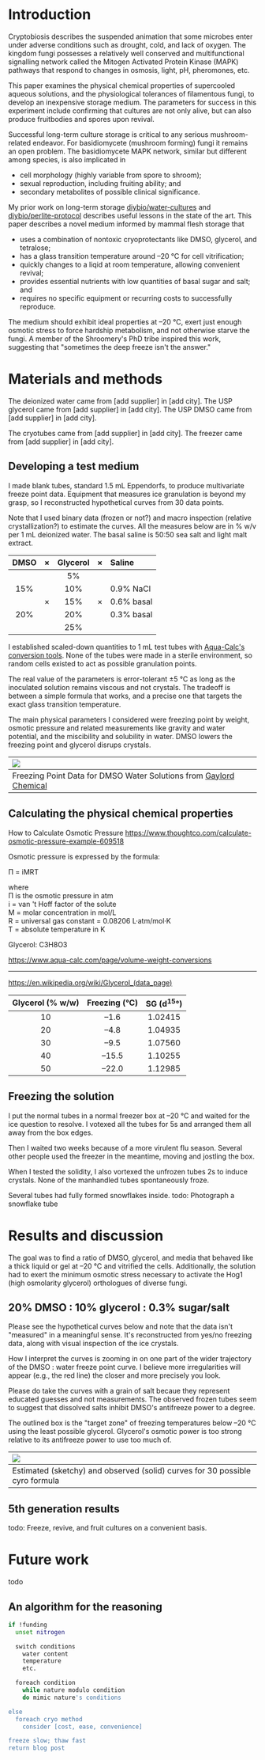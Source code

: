 # Introduction

Cryptobiosis describes the suspended animation that some microbes enter under adverse conditions such as drought, cold, and lack of oxygen.
The kingdom fungi possesses a relatively well conserved and multifunctional signalling network called the Mitogen Activated Protein Kinase (MAPK) pathways that respond to changes in osmosis, light, pH, pheromones, etc.

This paper examines the physical chemical properties of supercooled aqueous solutions, and the physiological tolerances of filamentous fungi, to develop an inexpensive storage medium.
The parameters for success in this experiment include confirming that cultures are not only alive, but can also produce fruitbodies and spores upon revival.

Successful long-term culture storage is critical to any serious mushroom-related endeavor.
For basidiomycete (mushroom forming) fungi it remains an open problem.
The basidiomycete MAPK network, similar but different among species, is also implicated in
- cell morphology (highly variable from spore to shroom);
- sexual reproduction, including fruiting ability; and
- secondary metabolites of possible clinical significance.

My prior work on long-term storage
[diybio/water-cultures](https://pjc.is/diybio/water-cultures) and [diybio/perlite-protocol](https://pjc.is/diybio/perlite-protocol)
describes useful lessons in the state of the art.
This paper describes a novel medium informed by mammal flesh storage that
- uses a combination of nontoxic cryoprotectants like DMSO, glycerol, and tetralose;
- has a glass transition temperature around –20 °C for cell vitrification;
- quickly changes to a liqid at room temperature, allowing convenient revival;
- provides essential nutrients with low quantities of basal sugar and salt; and
- requires no specific equipment or recurring costs to successfully reproduce.

The medium should exhibit ideal properties at –20 °C, exert just enough osmotic stress to force hardship metabolism, and not otherwise starve the fungi.
A member of the Shroomery's PhD tribe inspired this work, suggesting that "sometimes the deep freeze isn't the answer."


# Materials and methods

The deionized water came from [add supplier] in [add city].
The USP glycerol came from [add supplier] in [add city].
The USP DMSO came from [add supplier] in [add city].

The cryotubes came from [add supplier] in [add city].
The freezer came from [add supplier] in [add city].


## Developing a test medium

I made blank tubes, standard 1.5 mL Eppendorfs, to produce multivariate freeze point data.
Equipment that measures ice granulation is beyond my grasp, so I reconstructed hypothetical curves from 30 data points.

Note that I used binary data (frozen or not?) and macro inspection (relative crystallization?) to estimate the curves.
All the measures below are in % w/v per 1 mL deionized water.
The basal saline is 50:50 sea salt and light malt extract.

| DMSO	| ×	| Glycerol	| ×	| Saline	|
| :--:	| :--:	| :--:		| :--:	| :--		|
|	|	| 5%		|	|		|
| 15%	|	| 10%		|	| 0.9% NaCl	|
|	| ×	| 15%		| ×	| 0.6% basal	|
| 20%	|	| 20%		|	| 0.3% basal	|
|	|	| 25%		|	|		|

I established scaled-down quantities to 1 mL test tubes with [Aqua-Calc's conversion tools](https://www.aqua-calc.com/calculate/weight-to-volume).
None of the tubes were made in a sterile environment, so random cells existed to act as possible granulation points.

The real value of the parameters is error-tolerant ±5 °C as long as the inoculated solution remains viscous and not crystals.
The tradeoff is between a simple formula that works, and a precise one that targets the exact glass transition temperature.

The main physical parameters I considered were freezing point by weight, osmotic pressure and related measurements like gravity and water potential, and the miscibility and solubility in water.
DMSO lowers the freezing point and glycerol disrups crystals.


| ![](DMSO.water.freezing.jpg)	|
| :--				|
| Freezing Point Data for DMSO Water Solutions from [Gaylord Chemical](https://www.gaylordchemical.com/literature/dmso-physical-properties/) |


## Calculating the physical chemical properties

How to Calculate Osmotic Pressure
https://www.thoughtco.com/calculate-osmotic-pressure-example-609518

Osmotic pressure is expressed by the formula:

Π = iMRT

where<br />
Π is the osmotic pressure in atm<br />
i = van 't Hoff factor of the solute<br />
M = molar concentration in mol/L<br />
R = universal gas constant = 0.08206 L·atm/mol·K<br />
T = absolute temperature in K

Glycerol: C3H8O3

https://www.aqua-calc.com/page/volume-weight-conversions

---

https://en.wikipedia.org/wiki/Glycerol_(data_page)

| Glycerol (% w/w)	| Freezing (°C)	| SG (d<sup>15</sup>°)	|
| :--:			| :--:		| :--:			|
| 10			| –1.6		| 1.02415		|
| 20			| –4.8		| 1.04935		|
| 30			| –9.5		| 1.07560		|
| 40			| –15.5		| 1.10255		|
| 50			| –22.0		| 1.12985		|


## Freezing the solution

I put the normal tubes in a normal freezer box at –20 °C and waited for the ice question to resolve.
I votexed all the tubes for 5s and arranged them all away from the box edges.

Then I waited two weeks because of a more virulent flu season.
Several other people used the freezer in the meantime, moving and jostling the box.

When I tested the solidity, I also vortexed the unfrozen tubes 2s to induce crystals.
None of the manhandled tubes spontaneously froze.

Several tubes had fully formed snowflakes inside.
todo: Photograph a snowflake tube


# Results and discussion

The goal was to find a ratio of DMSO, glycerol, and media that behaved like a thick liquid or gel at –20 °C and vitrified the cells.
Additionally, the solution had to exert the minimum osmotic stress necessary to activate the Hog1 (high osmolarity glycerol) orthologues of diverse fungi.


## 20% DMSO : 10% glycerol : 0.3% sugar/salt

Please see the hypothetical curves below and note that the data isn't "measured" in a meaningful sense.
It's reconstructed from yes/no freezing data, along with visual inspection of the ice crystals.

How I interpret the curves is zooming in on one part of the wider trajectory of the DMSO : water freeze point curve.
I believe more irregularities will appear (e.g., the red line) the closer and more precisely you look.

Please do take the curves with a grain of salt becaue they represent educated guesses and not measurements.
The observed frozen tubes seem to suggest that dissolved salts inhibit DMSO's antifreeze power to a degree.

The outlined box is the "target zone" of freezing temperatures below –20 °C using the least possible glycerol.
Glycerol's osmotic power is too strong relative to its antifreeze power to use too much of.


| ![](DMSO.GLY.NaCl.300ppi.half.jpg)	|
| :--				|
| Estimated (sketchy) and observed (solid) curves for 30 possible cyro formula |


## 5th generation results

todo:
Freeze, revive, and fruit cultures on a convenient basis.

# Future work

todo


## An algorithm for the reasoning

```sh
if !funding
  unset nitrogen

  switch conditions
    water content
    temperature
    etc.

  foreach condition
    while nature modulo condition
    do mimic nature's conditions

else
  foreach cryo method
    consider [cost, ease, convenience]

freeze slow; thaw fast
return blog post
```

